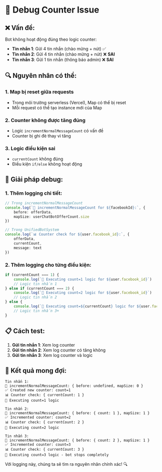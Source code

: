 # 🐛 Debug Counter Issue

## ❌ **Vấn đề:**
Bot không hoạt động đúng theo logic counter:
- **Tin nhắn 1**: Gửi 4 tin nhắn (chào mừng + nút) ✅
- **Tin nhắn 2**: Gửi 4 tin nhắn (chào mừng + nút) ❌ **SAI**
- **Tin nhắn 3**: Gửi 1 tin nhắn (thông báo admin) ❌ **SAI**

## 🔍 **Nguyên nhân có thể:**

### **1. Map bị reset giữa requests**
- Trong môi trường serverless (Vercel), Map có thể bị reset
- Mỗi request có thể tạo instance mới của Map

### **2. Counter không được tăng đúng**
- Logic `incrementNormalMessageCount` có vấn đề
- Counter bị ghi đè thay vì tăng

### **3. Logic điều kiện sai**
- `currentCount` không đúng
- Điều kiện `if/else` không hoạt động

## 🔧 **Giải pháp debug:**

### **1. Thêm logging chi tiết:**
```typescript
// Trong incrementNormalMessageCount
console.log(`🔢 incrementNormalMessageCount for ${facebookId}:`, {
    before: offerData,
    mapSize: userChatBotOfferCount.size
})

// Trong UnifiedBotSystem
console.log(`📊 Counter check for ${user.facebook_id}:`, {
    offerData,
    currentCount,
    message: text
})
```

### **2. Thêm logging cho từng điều kiện:**
```typescript
if (currentCount === 1) {
    console.log(`🎯 Executing count=1 logic for ${user.facebook_id}`)
    // Logic tin nhắn 1
} else if (currentCount === 2) {
    console.log(`🎯 Executing count=2 logic for ${user.facebook_id}`)
    // Logic tin nhắn 2
} else {
    console.log(`🎯 Executing count=${currentCount} logic for ${user.facebook_id} - bot stops completely`)
    // Logic tin nhắn 3+
}
```

## 📋 **Cách test:**

1. **Gửi tin nhắn 1**: Xem log counter
2. **Gửi tin nhắn 2**: Xem log counter có tăng không
3. **Gửi tin nhắn 3**: Xem log counter và logic

## 🎯 **Kết quả mong đợi:**

```
Tin nhắn 1:
🔢 incrementNormalMessageCount: { before: undefined, mapSize: 0 }
✅ Created new counter: count=1
📊 Counter check: { currentCount: 1 }
🎯 Executing count=1 logic

Tin nhắn 2:
🔢 incrementNormalMessageCount: { before: { count: 1 }, mapSize: 1 }
✅ Incremented counter: count=2
📊 Counter check: { currentCount: 2 }
🎯 Executing count=2 logic

Tin nhắn 3:
🔢 incrementNormalMessageCount: { before: { count: 2 }, mapSize: 1 }
✅ Incremented counter: count=3
📊 Counter check: { currentCount: 3 }
🎯 Executing count=3 logic - bot stops completely
```

Với logging này, chúng ta sẽ tìm ra nguyên nhân chính xác! 🔍
